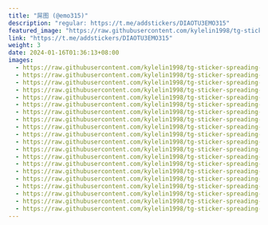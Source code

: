 ```yaml
---
title: "屌图 (@emo315)"
description: "regular: https://t.me/addstickers/DIAOTU3EMO315"
featured_image: "https://raw.githubusercontent.com/kylelin1998/tg-sticker-spreading-worldwide-images/main/img/bd998054-82ac-471c-9f68-fcc99cf840af.jpg"
link: "https://t.me/addstickers/DIAOTU3EMO315"
weight: 3
date: 2024-01-16T01:36:13+08:00
images:
  - https://raw.githubusercontent.com/kylelin1998/tg-sticker-spreading-worldwide-images/main/img/bd998054-82ac-471c-9f68-fcc99cf840af.jpg
  - https://raw.githubusercontent.com/kylelin1998/tg-sticker-spreading-worldwide-images/main/img/4932e58b-7ee0-43b0-a451-c07fbcb0c59d.jpg
  - https://raw.githubusercontent.com/kylelin1998/tg-sticker-spreading-worldwide-images/main/img/86b76efd-4c85-419c-b2d9-c7494e065fc5.jpg
  - https://raw.githubusercontent.com/kylelin1998/tg-sticker-spreading-worldwide-images/main/img/faad2a3c-1b75-4cc7-ae66-51b2f4854991.jpg
  - https://raw.githubusercontent.com/kylelin1998/tg-sticker-spreading-worldwide-images/main/img/8579b3b3-2f10-49e4-b883-79a80815d63f.jpg
  - https://raw.githubusercontent.com/kylelin1998/tg-sticker-spreading-worldwide-images/main/img/0cbb4bd4-0474-49b4-8d0e-83936349cfa9.jpg
  - https://raw.githubusercontent.com/kylelin1998/tg-sticker-spreading-worldwide-images/main/img/eb718819-f8e6-4281-9d27-abddb83cbbcb.jpg
  - https://raw.githubusercontent.com/kylelin1998/tg-sticker-spreading-worldwide-images/main/img/d392ef2b-e432-4875-826b-c8ffb5f2f6df.jpg
  - https://raw.githubusercontent.com/kylelin1998/tg-sticker-spreading-worldwide-images/main/img/91e14959-f289-43ec-95a7-a4cfdbdcf4eb.jpg
  - https://raw.githubusercontent.com/kylelin1998/tg-sticker-spreading-worldwide-images/main/img/cbdeb067-a356-4a3b-afb8-a8b57a5b11a4.jpg
  - https://raw.githubusercontent.com/kylelin1998/tg-sticker-spreading-worldwide-images/main/img/fe13906e-76f1-4704-94d6-037ab0d8d5e4.jpg
  - https://raw.githubusercontent.com/kylelin1998/tg-sticker-spreading-worldwide-images/main/img/0b65d70c-62d2-4b87-9d50-135bc36b7ad9.jpg
  - https://raw.githubusercontent.com/kylelin1998/tg-sticker-spreading-worldwide-images/main/img/6ad3c66c-4fdd-428d-8ad8-d1d51fde5d90.jpg
  - https://raw.githubusercontent.com/kylelin1998/tg-sticker-spreading-worldwide-images/main/img/7f7ae37e-74d5-4b39-b622-4117afe01389.jpg
  - https://raw.githubusercontent.com/kylelin1998/tg-sticker-spreading-worldwide-images/main/img/76d1fb6f-6fd1-44af-95f8-986a0114e367.jpg
  - https://raw.githubusercontent.com/kylelin1998/tg-sticker-spreading-worldwide-images/main/img/d5951c48-2ae2-460a-b368-72ec43bb046c.jpg
  - https://raw.githubusercontent.com/kylelin1998/tg-sticker-spreading-worldwide-images/main/img/6cb7d48d-c54e-496c-9b88-20896439702c.jpg
  - https://raw.githubusercontent.com/kylelin1998/tg-sticker-spreading-worldwide-images/main/img/9295537f-329c-4c27-95fc-40e1afd382b8.jpg
  - https://raw.githubusercontent.com/kylelin1998/tg-sticker-spreading-worldwide-images/main/img/e320ea37-7b67-4700-8756-8f69c10db0a7.jpg
  - https://raw.githubusercontent.com/kylelin1998/tg-sticker-spreading-worldwide-images/main/img/0186d624-3215-49f0-b08a-86b9f2d9470c.jpg
---
```

